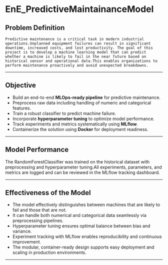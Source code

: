 # EnE_PredictiveMaintainanceModel

## Problem Definition

```Predictive maintenance is a critical task in modern industrial operations.Unplanned equipment failures can result in significant downtime, increased costs, and lost productivity. The goal of this project is to develop a machine learning model that can predict whether a machine is likely to fail in the near future based on historical sensor and operational data.This enables organizations to perform maintenance proactively and avoid unexpected breakdowns.```

---

## Objective
- Build an end-to-end **MLOps-ready pipeline** for predictive maintenance.
- Preprocess raw data including handling of numeric and categorical features.
- Train a robust classifier to predict machine failure.
- Incorporate **hyperparameter tuning** to optimize model performance.
- Track experiments and metrics systematically using **MLflow**.
- Containerize the solution using **Docker** for deployment readiness.

---

## Model Performance
The RandomForestClassifier was trained on the historical dataset with preprocessing and hyperparameter tuning.All experiments, parameters, and metrics are logged and can be reviewed in the MLflow tracking dashboard.

---

## Effectiveness of the Model

- The model effectively distinguishes between machines that are likely to fail and those that are not.
- It can handle both numerical and categorical data seamlessly via preprocessing pipelines.
- Hyperparameter tuning ensures optimal balance between bias and variance.
- Experiment tracking with MLflow enables reproducibility and continuous improvement.
- The modular, container-ready design supports easy deployment and scaling in production environments.

---
